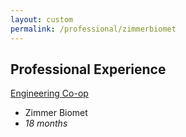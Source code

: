 ```yaml
---
layout: custom
permalink: /professional/zimmerbiomet
---
```


## Professional Experience
[Engineering Co-op](./professional/zimmerbiomet.html)
- Zimmer Biomet
- _18 months_
